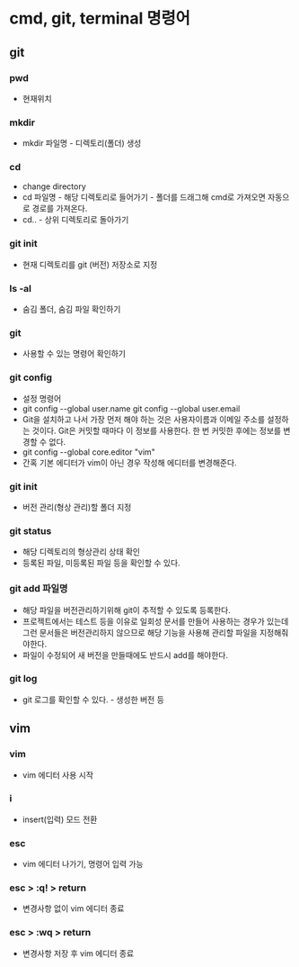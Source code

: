 # cmd, git, terminal 명령어

## git

### pwd

* 현재위치

### mkdir

* mkdir 파일명 - 디렉토리\(폴더\) 생성

### cd

* change directory
* cd 파일명 - 해당 디렉토리로 들어가기 - 폴더를 드래그해 cmd로 가져오면 자동으로 경로를 가져온다.
* cd.. - 상위 디렉토리로 돌아가기

### git init

* 현재 디렉토리를 git \(버전\) 저장소로 지정

### ls -al

* 숨김 폴더, 숨김 파일 확인하기

### git

* 사용할 수 있는 명령어 확인하기

### git config

* 설정 명령어
* git config --global user.name git config --global user.email
* Git을 설치하고 나서 가장 먼저 해야 하는 것은 사용자이름과 이메일 주소를 설정하는 것이다. Git은 커밋할 때마다 이 정보를 사용한다. 한 번 커밋한 후에는 정보를 변경할 수 없다.
* git config --global core.editor "vim"
* 간혹 기본 에디터가 vim이 아닌 경우 작성해 에디터를 변경해준다.

### git init

* 버전 관리\(형상 관리\)할 폴더 지정

### git status

* 해당 디렉토리의 형상관리 상태 확인
* 등록된 파일, 미등록된 파일 등을 확인할 수 있다.

### git add 파일명

* 해당 파일을 버전관리하기위해 git이 추적할 수 있도록 등록한다.
* 프로젝트에서는 테스트 등을 이유로 일회성 문서를 만들어 사용하는 경우가 있는데 그런 문서들은 버전관리하지 않으므로 해당 기능을 사용해 관리할 파일을 지정해줘야한다.
* 파일이 수정되어 새 버전을 만들때에도 반드시 add를 해야한다.

### git log

* git 로그를 확인할 수 있다.  - 생성한 버전 등

## vim

### vim

* vim 에디터 사용 시작

### i

* insert\(입력\) 모드 전환

### esc

* vim 에디터 나가기, 명령어 입력 가능

### esc &gt; :q! &gt; return

* 변경사항 없이 vim 에디터 종료

### esc &gt; :wq &gt; return

* 변경사항 저장 후 vim 에디터 종료


